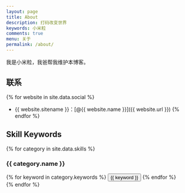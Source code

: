 ```yaml
---
layout: page
title: About
description: 打码改变世界
keywords: 小米粒
comments: true
menu: 关于
permalink: /about/
---
```


我是小米粒，我爸帮我维护本博客。

## 联系

{% for website in site.data.social %}
* {{ website.sitename }}：[@{{ website.name }}]({{ website.url }})
{% endfor %}

## Skill Keywords

{% for category in site.data.skills %}
### {{ category.name }}
<div class="btn-inline">
{% for keyword in category.keywords %}
<button class="btn btn-outline" type="button">{{ keyword }}</button>
{% endfor %}
</div>
{% endfor %}
